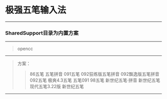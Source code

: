 # 极强五笔输入法 


---

### SharedSupport目录为内置方案

---

>opencc


---

> 方案：
>> 86五笔
>> 五笔拼音
>> 091五笔
>> 092狂练版五笔拼音
>> 092飘逸版五笔拼音
>> 092五笔
>> 极爽4.3五笔
>> 五笔091
>> 98五笔
>> 新世纪五笔·拼音
>> 新世纪五笔
>> 现代五笔3.22版
>> 新世纪五笔

---
